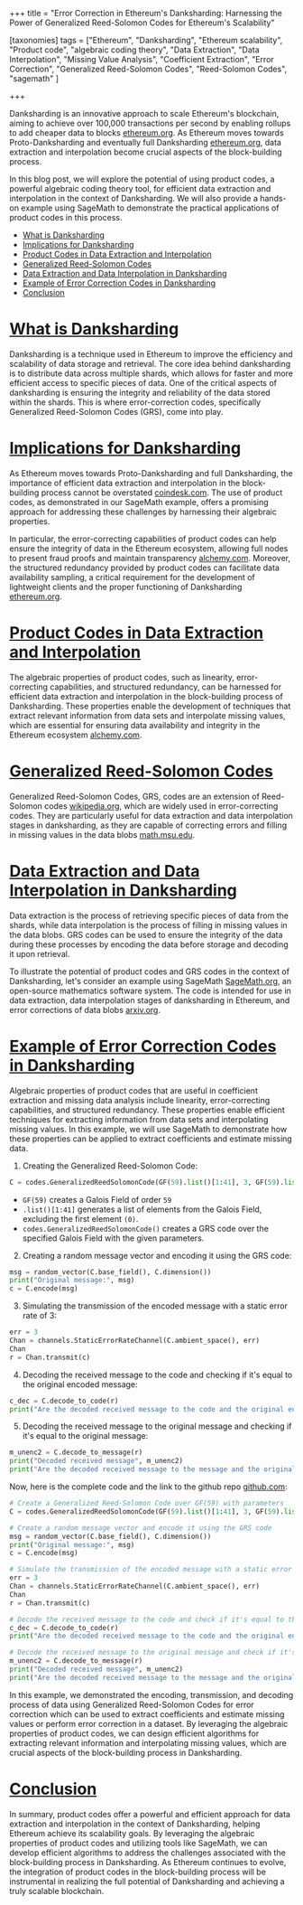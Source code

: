 +++
title = "Error Correction in Ethereum's Danksharding: Harnessing the Power of Generalized Reed-Solomon Codes for Ethereum's Scalability"


[taxonomies]
tags = ["Ethereum", "Danksharding", "Ethereum scalability", "Product code", "algebraic coding theory", "Data Extraction", "Data Interpolation", "Missing Value Analysis", "Coefficient Extraction", "Error Correction", "Generalized Reed-Solomon Codes", "Reed-Solomon Codes", "sagemath" ]

+++

Danksharding is an innovative approach to scale Ethereum's blockchain, aiming to achieve over 100,000 transactions per second by enabling rollups to add cheaper data to blocks [ethereum.org](https://ethereum.org/en/roadmap/danksharding/). As Ethereum moves towards Proto-Danksharding and eventually full Danksharding [ethereum.org](https://ethereum.org/en/roadmap/), data extraction and interpolation become crucial aspects of the block-building process. 

In this blog post, we will explore the potential of using product codes, a powerful algebraic coding theory tool, for efficient data extraction and interpolation in the context of Danksharding. We will also provide a hands-on example using SageMath to demonstrate the practical applications of product codes in this process.


- [What is Danksharding](#what-is-danksharding)
- [Implications for Danksharding](#implications-for-danksharding)
- [Product Codes in Data Extraction and Interpolation](#product-codes-in-data-extraction-and-interpolation)
- [Generalized Reed-Solomon Codes](#generalized-reed-solomon-codes)
- [Data Extraction and Data Interpolation in Danksharding](#data-extraction-and-data-interpolation-in-danksharding)
- [Example of Error Correction Codes in Danksharding](#example-of-error-correction-codes-in-danksharding)
- [Conclusion](#conclusion)

# [What is Danksharding](#what-is-danksharding)

Danksharding is a technique used in Ethereum to improve the efficiency and scalability of data storage and retrieval. The core idea behind danksharding is to distribute data across multiple shards, which allows for faster and more efficient access to specific pieces of data. One of the critical aspects of danksharding is ensuring the integrity and reliability of the data stored within the shards. This is where error-correction codes, specifically Generalized Reed-Solomon Codes (GRS), come into play.

# [Implications for Danksharding](#implications-for-danksharding)

As Ethereum moves towards Proto-Danksharding and full Danksharding, the importance of efficient data extraction and interpolation in the block-building process cannot be overstated [coindesk.com](https://www.coindesk.com/layer2/2022/06/08/scaling-ethereum-beyond-the-merge-danksharding/). The use of product codes, as demonstrated in our SageMath example, offers a promising approach for addressing these challenges by harnessing their algebraic properties.

In particular, the error-correcting capabilities of product codes can help ensure the integrity of data in the Ethereum ecosystem, allowing full nodes to present fraud proofs and maintain transparency [alchemy.com](https://www.alchemy.com/overviews/danksharding). Moreover, the structured redundancy provided by product codes can facilitate data availability sampling, a critical requirement for the development of lightweight clients and the proper functioning of Danksharding [ethereum.org](https://ethereum.org/en/roadmap/danksharding/).

# [Product Codes in Data Extraction and Interpolation](#product-codes-in-data-extraction-and-interpolation)

The algebraic properties of product codes, such as linearity, error-correcting capabilities, and structured redundancy, can be harnessed for efficient data extraction and interpolation in the block-building process of Danksharding. These properties enable the development of techniques that extract relevant information from data sets and interpolate missing values, which are essential for ensuring data availability and integrity in the Ethereum ecosystem [alchemy.com](https://www.alchemy.com/overviews/danksharding).

# [Generalized Reed-Solomon Codes](#generalized-reed-solomon-codes)

Generalized Reed-Solomon Codes, GRS, codes are an extension of Reed-Solomon codes [wikipedia.org](https://en.wikipedia.org/wiki/Reed%E2%80%93Solomon_error_correction), which are widely used in error-correcting codes. They are particularly useful for data extraction and data interpolation stages in danksharding, as they are capable of correcting errors and filling in missing values in the data blobs [math.msu.edu](https://users.math.msu.edu/users/halljo/classes/codenotes/GRS.pdf).

# [Data Extraction and Data Interpolation in Danksharding](#data-extraction-and-data-interpolation-in-danksharding)

Data extraction is the process of retrieving specific pieces of data from the shards, while data interpolation is the process of filling in missing values in the data blobs. GRS codes can be used to ensure the integrity of the data during these processes by encoding the data before storage and decoding it upon retrieval.

To illustrate the potential of product codes and GRS codes in the context of Danksharding, let's consider an example using SageMath [SageMath.org](https://www.sagemath.org/), an open-source mathematics software system. The code is intended for use in data extraction, data interpolation stages of danksharding in Ethereum, and error corrections of data blobs [arxiv.org](https://arxiv.org/abs/1310.2473).

# [Example of Error Correction Codes in Danksharding](#example-of-error-correction-codes-in-danksharding)

Algebraic properties of product codes that are useful in coefficient extraction and missing data analysis include linearity, error-correcting capabilities, and structured redundancy. These properties enable efficient techniques for extracting information from data sets and interpolating missing values. In this example, we will use SageMath to demonstrate how these properties can be applied to extract coefficients and estimate missing data.


1. Creating the Generalized Reed-Solomon Code:

```python
C = codes.GeneralizedReedSolomonCode(GF(59).list()[1:41], 3, GF(59).list()[1:41])

```

* `GF(59)` creates a Galois Field of order `59`
* `.list()[1:41]` generates a list of elements from the Galois Field, excluding the first element `(0)`.
* `codes.GeneralizedReedSolomonCode()` creates a GRS code over the specified Galois Field with the given parameters.


2. Creating a random message vector and encoding it using the GRS code:


```python
msg = random_vector(C.base_field(), C.dimension())
print("Original message:", msg)
c = C.encode(msg)

```


3. Simulating the transmission of the encoded message with a static error rate of 3:

```python
err = 3
Chan = channels.StaticErrorRateChannel(C.ambient_space(), err)
Chan
r = Chan.transmit(c)

```


4. Decoding the received message to the code and checking if it's equal to the original encoded message:

```python
c_dec = C.decode_to_code(r)
print("Are the decoded received message to the code and the original encoded message equal?",c_dec == c)

```


5. Decoding the received message to the original message and checking if it's equal to the original message:


```python
m_unenc2 = C.decode_to_message(r)
print("Decoded received message", m_unenc2)
print("Are the decoded received message to the message and the original message equal?",m_unenc2 == msg)

```

Now, here is the complete code and the link to the github repo [github.com](https://github.com/thogiti/GeneralizedReedSolomonCodesforDankshardingEthereum):

```python
# Create a Generalized Reed-Solomon Code over GF(59) with parameters
C = codes.GeneralizedReedSolomonCode(GF(59).list()[1:41], 3, GF(59).list()[1:41])

# Create a random message vector and encode it using the GRS code
msg = random_vector(C.base_field(), C.dimension())
print("Original message:", msg)
c = C.encode(msg)

# Simulate the transmission of the encoded message with a static error rate of 3
err = 3
Chan = channels.StaticErrorRateChannel(C.ambient_space(), err)
Chan
r = Chan.transmit(c)

# Decode the received message to the code and check if it's equal to the original encoded message
c_dec = C.decode_to_code(r)
print("Are the decoded received message to the code and the original encoded message equal?",c_dec == c)

# Decode the received message to the original message and check if it's equal to the original message
m_unenc2 = C.decode_to_message(r)
print("Decoded received message", m_unenc2)
print("Are the decoded received message to the message and the original message equal?",m_unenc2 == msg)


```

In this example, we demonstrated the encoding, transmission, and decoding process of data using Generalized Reed-Solomon Codes for error correction which can be used to extract coefficients and estimate missing values or perform error correction in a dataset. By leveraging the algebraic properties of product codes, we can design efficient algorithms for extracting relevant information and interpolating missing values, which are crucial aspects of the block-building process in Danksharding.


# [Conclusion](#conclusion)

In summary, product codes offer a powerful and efficient approach for data extraction and interpolation in the context of Danksharding, helping Ethereum achieve its scalability goals. By leveraging the algebraic properties of product codes and utilizing tools like SageMath, we can develop efficient algorithms to address the challenges associated with the block-building process in Danksharding. As Ethereum continues to evolve, the integration of product codes in the block-building process will be instrumental in realizing the full potential of Danksharding and achieving a truly scalable blockchain.
